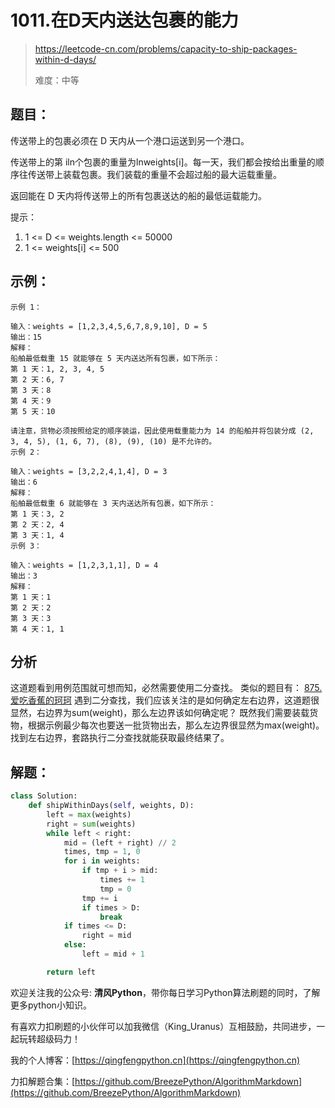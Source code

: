 # 1011.在D天内送达包裹的能力
> https://leetcode-cn.com/problems/capacity-to-ship-packages-within-d-days/
> 
> 难度：中等

## 题目：

传送带上的包裹必须在 D 天内从一个港口运送到另一个港口。

传送带上的第 iln个包裹的重量为lnweights[i]。每一天，我们都会按给出重量的顺序往传送带上装载包裹。我们装载的重量不会超过船的最大运载重量。

返回能在 D 天内将传送带上的所有包裹送达的船的最低运载能力。

提示：

1. 1 <= D <= weights.length <= 50000
2. 1 <= weights[i] <= 500
## 示例：

```
示例 1：

输入：weights = [1,2,3,4,5,6,7,8,9,10], D = 5
输出：15
解释：
船舶最低载重 15 就能够在 5 天内送达所有包裹，如下所示：
第 1 天：1, 2, 3, 4, 5
第 2 天：6, 7
第 3 天：8
第 4 天：9
第 5 天：10

请注意，货物必须按照给定的顺序装运，因此使用载重能力为 14 的船舶并将包装分成 (2, 3, 4, 5), (1, 6, 7), (8), (9), (10) 是不允许的。 
示例 2：

输入：weights = [3,2,2,4,1,4], D = 3
输出：6
解释：
船舶最低载重 6 就能够在 3 天内送达所有包裹，如下所示：
第 1 天：3, 2
第 2 天：2, 4
第 3 天：1, 4
示例 3：

输入：weights = [1,2,3,1,1], D = 4
输出：3
解释：
第 1 天：1
第 2 天：2
第 3 天：3
第 4 天：1, 1
```

## 分析

这道题看到用例范围就可想而知，必然需要使用二分查找。
类似的题目有：
[875.爱吃香蕉的珂珂](https://leetcode-cn.com/problems/koko-eating-bananas/solution/875-ai-chi-xiang-jiao-de-ke-ke-er-fen-ch-7you/)
遇到二分查找，我们应该关注的是如何确定左右边界，这道题很显然，右边界为sum(weight)，那么左边界该如何确定呢？
既然我们需要装载货物，根据示例最少每次也要送一批货物出去，那么左边界很显然为max(weight)。
找到左右边界，套路执行二分查找就能获取最终结果了。

## 解题：

```python
class Solution:
    def shipWithinDays(self, weights, D):
        left = max(weights)
        right = sum(weights)
        while left < right:
            mid = (left + right) // 2
            times, tmp = 1, 0
            for i in weights:
                if tmp + i > mid:
                    times += 1
                    tmp = 0
                tmp += i
                if times > D:
                    break
            if times <= D:
                right = mid
            else:
                left = mid + 1

        return left
```

欢迎关注我的公众号: **清风Python**，带你每日学习Python算法刷题的同时，了解更多python小知识。

有喜欢力扣刷题的小伙伴可以加我微信（King_Uranus）互相鼓励，共同进步，一起玩转超级码力！

我的个人博客：[https://qingfengpython.cn](https://qingfengpython.cn)

力扣解题合集：[https://github.com/BreezePython/AlgorithmMarkdown](https://github.com/BreezePython/AlgorithmMarkdown)